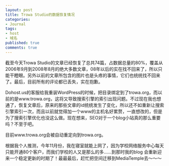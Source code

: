 ```yaml
---
layout: post
title: Trowa Studio的数据恢复情况
categories:
- Journal
tags:
- host
- 域名
published: true
comments: true
---
```

<p>截至今天Trowa Studio的文章已经恢复了总共74篇，占数据总量的80%，覆盖从2006年9月到2008年8月的绝大多数文章，08年以后的实在找不回来了，所以只能干瞪眼。另外以前的文章所包含的图片也是头疼的事情，它们也统统找不回来了。最后，目前所有的评论都已丢失，实在抱歉。</p>

<p>Dohost.us的客服给我重装WordPress的时候，把目录绑定到了trowa.org，而以前的是www.trowa.org，这将又导致搜索引擎的索引出现问题。不过现在我也想通了，恢复文章后，原来的那些文章的id统统发生了变化，所以还不如重新让搜索引擎索引一次，而且以前就觉得加一个www的主机名好累赘，一直想改的，但是为了搜索引擎优化也没这么做。现在想来，SEO对于一个blog小站真的那么重要吗？不至于吧。</p>

<p>目前www.trowa.org会被自动重定向到trowa.org。</p>

<p>根据我个人推测，今年11月份，我在寝室就能上网了，因为学校网络服务中心每天只能开通80个客户，而我们学校的人又是那么的多……到那时我的blog 会重新迎来一个稳定更新的时期了！最最最后，赶忙把空间迁移到MediaTemple去～～～</p>
